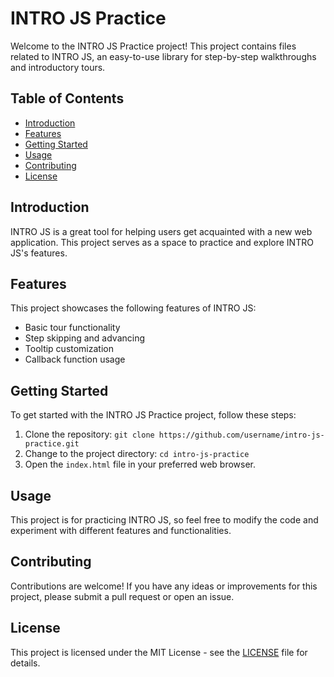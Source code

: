 # INTRO JS Practice

Welcome to the INTRO JS Practice project! This project contains files related to INTRO JS, an easy-to-use library for step-by-step walkthroughs and introductory tours.

## Table of Contents

- [Introduction](#introduction)
- [Features](#features)
- [Getting Started](#getting-started)
- [Usage](#usage)
- [Contributing](#contributing)
- [License](#license)

## Introduction

INTRO JS is a great tool for helping users get acquainted with a new web application. This project serves as a space to practice and explore INTRO JS's features.

## Features

This project showcases the following features of INTRO JS:

- Basic tour functionality
- Step skipping and advancing
- Tooltip customization
- Callback function usage

## Getting Started

To get started with the INTRO JS Practice project, follow these steps:

1. Clone the repository: `git clone https://github.com/username/intro-js-practice.git`
2. Change to the project directory: `cd intro-js-practice`
3. Open the `index.html` file in your preferred web browser.

## Usage

This project is for practicing INTRO JS, so feel free to modify the code and experiment with different features and functionalities.

## Contributing

Contributions are welcome! If you have any ideas or improvements for this project, please submit a pull request or open an issue.

## License

This project is licensed under the MIT License - see the [LICENSE](LICENSE) file for details.
